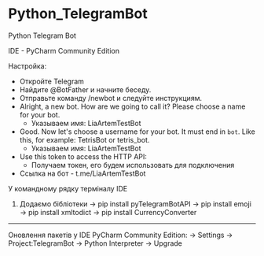 # Python_TelegramBot
Python Telegram Bot

IDE - PyCharm Community Edition

Настройка:
 - Откройте Telegram
 - Найдите @BotFather и начните беседу.
 - Отправьте команду /newbot и следуйте инструкциям.
 - Alright, a new bot. How are we going to call it? Please choose a name for your bot.
   - Указываем имя: LiaArtemTestBot
 - Good. Now let's choose a username for your bot. It must end in `bot`. Like this, for example: TetrisBot or tetris_bot.
   - Указываем имя: LiaArtemTestBot
 - Use this token to access the HTTP API:
   - Получаем токен, его будем использовать для подключения
 - Ссылка на бот - t.me/LiaArtemTestBot

У командному рядку терміналу IDE
1) Додаємо бібліотеки
-> pip install pyTelegramBotAPI
-> pip install emoji
-> pip install xmltodict
-> pip install CurrencyConverter

---------------------------------------------------
Оновлення пакетів у IDE PyCharm Community Edition:
-> Settings -> Project:TelegramBot -> Python Interpreter -> Upgrade

